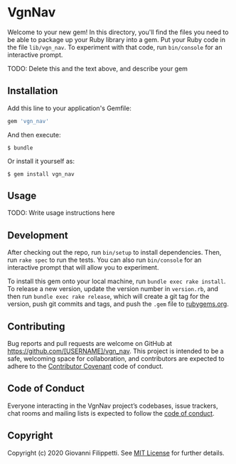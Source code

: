 # VgnNav

Welcome to your new gem! In this directory, you'll find the files you need to be able to package up your Ruby library into a gem. Put your Ruby code in the file `lib/vgn_nav`. To experiment with that code, run `bin/console` for an interactive prompt.

TODO: Delete this and the text above, and describe your gem

## Installation

Add this line to your application's Gemfile:

```ruby
gem 'vgn_nav'
```

And then execute:

    $ bundle

Or install it yourself as:

    $ gem install vgn_nav

## Usage

TODO: Write usage instructions here

## Development

After checking out the repo, run `bin/setup` to install dependencies. Then, run `rake spec` to run the tests. You can also run `bin/console` for an interactive prompt that will allow you to experiment.

To install this gem onto your local machine, run `bundle exec rake install`. To release a new version, update the version number in `version.rb`, and then run `bundle exec rake release`, which will create a git tag for the version, push git commits and tags, and push the `.gem` file to [rubygems.org](https://rubygems.org).

## Contributing

Bug reports and pull requests are welcome on GitHub at https://github.com/[USERNAME]/vgn_nav. This project is intended to be a safe, welcoming space for collaboration, and contributors are expected to adhere to the [Contributor Covenant](http://contributor-covenant.org) code of conduct.

## Code of Conduct

Everyone interacting in the VgnNav project’s codebases, issue trackers, chat rooms and mailing lists is expected to follow the [code of conduct](https://github.com/[USERNAME]/vgn_nav/blob/master/CODE_OF_CONDUCT.md).

## Copyright

Copyright (c) 2020 Giovanni Filippetti. See [MIT License](LICENSE.txt) for further details.